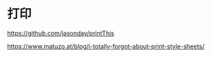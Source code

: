 # 打印

https://github.com/jasonday/printThis

https://www.matuzo.at/blog/i-totally-forgot-about-print-style-sheets/